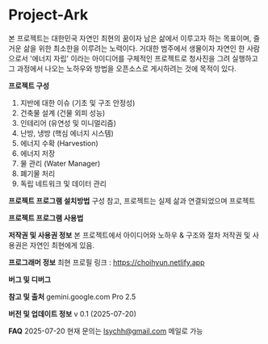 # Project-Ark
본 프로젝트는 대한민국 자연인 최현의 꿈이자 남은 삶에서 이루고자 하는 목표이며,
즐거운 삶을 위한 최소한을 이루려는 노력이다.
거대한 범주에서 생물이자 자연인 한 사람으로서 '에너지 자립' 이라는 아이디어를 구체적인 프로젝트로 청사진을 그려 실행하고 그 과정에서 나오는 노하우와 방법을 오픈소스로 게시하려는 것에 목적이 있다.

**프로젝트 구성**
1. 지반에 대한 이슈 (기초 및 구조 안정성)
2. 건축물 설계 (건물 외피 성능)
3. 인테리어 (유연성 및 미니멀리즘)
4. 난방, 냉방 (핵심 에너지 시스템)
5. 에너지 수확 (Harvestion)
6. 에너지 저장
7. 물 관리 (Water Manager)
8. 폐기물 처리
9. 독립 네트워크 및 데이터 관리

**프로젝트 프로그램 설치방법**
구성 참고, 프로젝트는 실제 삶과 연결되었으며
프로젝트


**프로젝트 프로그램 사용법**



**저작권 및 사용권 정보**
본 프로젝트에서 아이디어와 노하우 & 구조와 절차 저작권 및 사용권은
자연인 최현에게 있음.

**프로그래머 정보**
최현
프로필 링크 : https://choihyun.netlify.app

**버그 및 디버그**

**참고 및 출처**
gemini.google.com Pro 2.5

**버전 및 업데이트 정보**
v 0.1 (2025-07-20) 

**FAQ**
2025-07-20 현재 문의는 lsychh@gmail.com 메일로 가능
